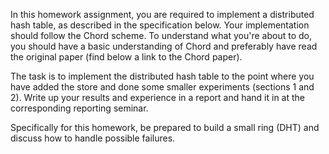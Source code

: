 In this homework assignment, you are required to implement a distributed hash table, as described in the specification below. Your implementation should follow the Chord scheme. To understand what you're about to do, you should have a basic understanding of Chord and preferably have read the original paper  (find below a link to the Chord paper).

The task is to implement the distributed hash table to the point where you have added the store and done some smaller experiments (sections 1 and 2). Write up your results and experience in a report and hand it in at the corresponding reporting seminar.

Specifically for this homework, be prepared to build a small ring (DHT) and discuss how to handle possible failures.
